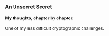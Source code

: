 ### An Unsecret Secret
#### My thoughts, chapter by chapter.

One of my less difficult cryptographic challenges.